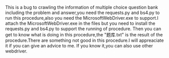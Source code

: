 This is a bug to crawling the information of multiple choice question bank including the problem and answer,you need the requests.py and bs4.py to run this procedure,also you need the MicrosoftWebDriver.exe to support.I attach the MicrosoftWebDriver.exe in the files but you need to install the requests.py and bs4.py to support the running of procedure.
Then you can get to know what is doing in this procedure,the "题库.txt" is the result of the procedure.There are something not good in this procedure.I will appreaciate it if you can give an advice to me.
If you know it,you can also use other webdriver.
